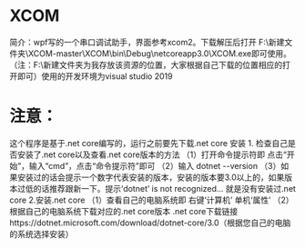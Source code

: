 # XCOM
简介：wpf写的一个串口调试助手，界面参考xcom2。下载解压后打开 F:\新建文件夹\XCOM-master\XCOM\bin\Debug\netcoreapp3.0\XCOM.exe即可使用。（注：F:\新建文件夹为我存放该资源的位置，大家根据自己下载的位置相应的打开即可）使用的开发环境为visual studio 2019

# 注意：
 这个程序是基于.net core编写的，运行之前要先下载.net core 安装
    1. 检查自己是否安装了.net core以及查看.net core版本的方法
      （1）打开命令提示符即 点击“开始”，输入“cmd”，点击“命令提示符”即可
      （2）输入 dotnet --version 
      （3）如果安装过的话会提示一个数字代表安装的版本，安装的版本要3.0以上的，如果版本过低的话推荐跟新一下。提示‘dotnet’ is not recognized...            就是没有安装过.net core 
    2.安装.net core
    （1）查看自己的电脑系统即 右键‘计算机’ 单机‘属性’ 
    （2）根据自己的电脑系统下载对应的.net core版本
         .net core下载链接https://dotnet.microsoft.com/download/dotnet-core/3.0（根据您自己的电脑的系统选择安装）


